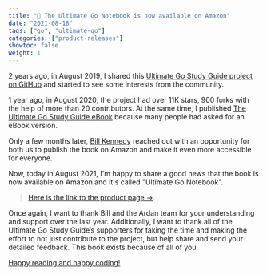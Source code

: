 ```yaml
---
title: "📌 The Ultimate Go Notebook is now available on Amazon"
date: "2021-08-18"
tags: ["go", "ultimate-go"]
categories: ["product-releases"]
showtoc: false
weight: 1
---
```


2 years ago, in August 2019, I shared this [Ultimate Go Study Guide project on GitHub](https://github.com/hoanhan101/ultimate-go) and started to see some interests from the community.

1 year ago, in August 2020, the project had over 11K stars, 900 forks with the help of more than 20 contributors. At the same time, I published [The Ultimate Go Study Guide eBook](https://gum.co/bpUYF) because many people had asked for an eBook version.

Only a few months later, [Bill Kennedy](https://twitter.com/goinggodotnet) reached out with an opportunity for both us to publish the book on Amazon and make it even more accessible for everyone.

Now, today in August 2021, I'm happy to share a good news that the book is now available on Amazon and it's called "Ultimate Go Notebook".

> [Here is the link to the product page →](https://www.amazon.com/dp/1737384426/).

Once again, I want to thank Bill and the Ardan team for your understanding and support over the last year. Additionally, I want to thank all of the Ultimate Go Study Guide’s supporters for taking the time and making the effort to not just contribute to the project, but help share and send your detailed feedback. This book exists because of all of you.

[Happy reading and happy coding!](https://www.amazon.com/dp/1737384426/)
